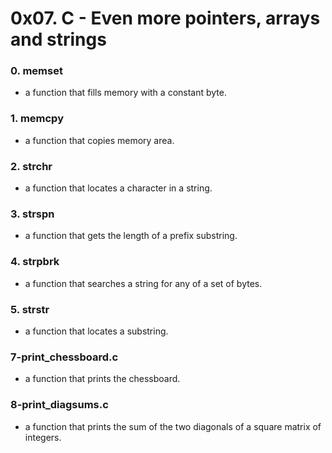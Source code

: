 # 0x07. C - Even more pointers, arrays and strings

### 0. memset
- a function that fills memory with a constant byte.

### 1. memcpy
- a function that copies memory area.

### 2. strchr
- a function that locates a character in a string.

### 3. strspn
- a function that gets the length of a prefix substring.

### 4. strpbrk
- a function that searches a string for any of a set of bytes.

### 5. strstr
- a function that locates a substring.

### 7-print_chessboard.c
- a function that prints the chessboard.

### 8-print_diagsums.c
- a function that prints the sum of the two diagonals of a square matrix of integers.

